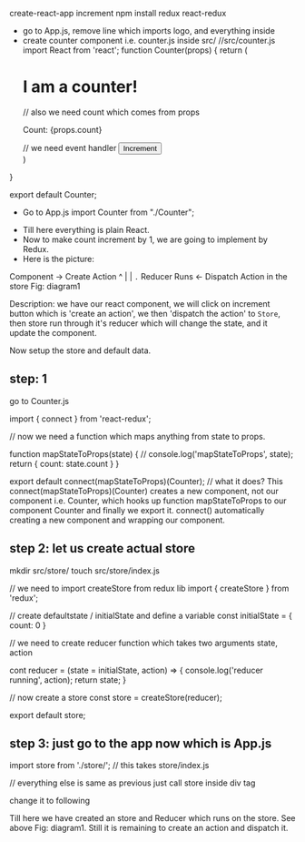 create-react-app increment
npm install redux react-redux

- go to App.js, remove line which imports logo, and everything inside <div
  className="app"></div>
- create counter component i.e. counter.js inside src/
//src/counter.js
import React from 'react';
function Counter(props) {
  return (
    <div>
      <h1>I am a counter!</h1>
      // also we need count which comes from props
      <p>Count: {props.count}</p>
      // we need event handler
      <button>Increment</button>
    </div>
  )  
}

export default Counter;

- Go to App.js
import Counter from "./Counter";
<div className="app">
  <Counter />
</app>

- Till here everything is plain React.
- Now to make count increment by 1, we are going to implement by Redux.
- Here is the picture:

Component     ->    Create Action
 ^                        |
 |                       `.`
 Reducer Runs  <-   Dispatch Action
 in the store
Fig: diagram1

Description: we have our react component, we will click on increment button which is
'create an action', we then 'dispatch the action' to `Store`, then store run
through it's reducer which will change the state, and it update the component.

 Now setup the store and default data.

step: 1
--------
go to Counter.js

import { connect } from 'react-redux';

// now we need a function which maps anything from state to props.

function mapStateToProps(state) {
  // console.log('mapStateToProps', state);
  return {
    count: state.count 
  }
}

export default connect(mapStateToProps)(Counter);
// what it does? This connect(mapStateToProps)(Counter) creates a new component, not our component
i.e. Counter, which hooks up function mapStateToProps to our component Counter
and finally we export it. connect() automatically creating a new component and
wrapping our component.

step 2: let us create actual store
------------------------------------
mkdir src/store/
touch src/store/index.js

// we need to import createStore from redux lib
import { createStore } from 'redux';

// create defaultstate / initialState and define a variable
const initialState = {
 count: 0
}

// we need to create reducer function which takes two arguments state, action

cont reducer = (state = initialState, action) => {
  console.log('reducer running', action);
  return state;
}

// now create a store
const store = createStore(reducer);

export default store;

step 3: just go to the app now which is App.js
---------------------------
import store from './store/'; // this takes store/index.js

// everything else is same as previous just call store inside div tag

<Counter count="5" /> change it to following
<Counter store={store} />

Till here we have created an store and Reducer which runs on the store. See
above Fig: diagram1.
Still it is remaining to create an action and dispatch it.


